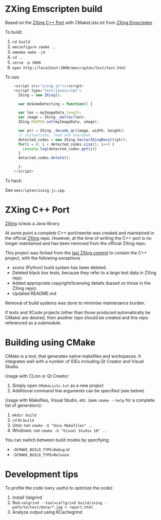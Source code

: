 # ZXing Emscripten build

Based on the [ZXing C++ Port](https://github.com/glassechidna/zxing-cpp) with CMakeLists.txt from [ZXing Emscripten](https://github.com/fta2012/zxing-emscripten)

To build:

  1. `cd build`
  2. `emconfigure cmake ..`
  3. `emmake make -j4`
  4. `cd ..`
  5. `serve -p 3000`
  6. `open http://localhost:3000/emscripten/test/test.html`

To use:

``` javascript
    <script src="zxing.js"></script>
    <script type="text/javascript">
      ZXing = new ZXing();

      var doSomeDetecting = function() {

      var len = myImageData.length;
      var image = ZXing._malloc(len);
      ZXing.HEAPU8.set(myImageData, image);

      var ptr = ZXing._decode_qr(image, width, height);
      // instantiate, read and teardown
      detected_codes = new ZXing.VectorZXingResult(ptr);
      for(i = 0; i < detected_codes.size(); i++) {
        console.log(detected_codes.get(i))
      }
      detected_codes.delete();

      };
    </script>
```

To hack: 

  See `emscripten/zxing.js.cpp`. 

# ZXing C++ Port

[ZXing](https://github.com/zxing/zxing) is/was a Java library.

At some point a complete C++ port/rewrite was created and maintained in the official [ZXing](https://github.com/zxing/zxing) repo. However, at the time of writing the C++ port is no longer maintained and has been removed from the official ZXing repo.

This project was forked from the [last ZXing commit](https://github.com/zxing/zxing/commit/00f6340) to contain the C++ project, with the following exceptions

 * scons (Python) build system has been deleted.
 * Deleted black box tests, because they refer to a large test data in ZXing repo.
 * Added appropriate copyright/licensing details (based on those in the ZXing repo).
 * Updated README.md

Removal of build systems was done to minimise maintenance burden.

If tests and XCode projects (other than those produced automatically be CMake) are desired, then another repo should be created and this repo referenced as a submodule. 

# Building using CMake

CMake is a tool, that generates native makefiles and workspaces. It integrates well with a number of IDEs including Qt Creator and Visual Studio.

Usage with CLion or Qt Creator:

  1. Simply open `CMakeLists.txt` as a new project
  2. Additional command line arguments can be specified (see below)

Usage with Makefiles, Visual Studio, etc. (see `cmake --help` for a complete list of generators):

  1. `mkdir build`
  2. `cd` to `build`
  3. Unix: run `cmake -G "Unix Makefiles" ..`
  3. Windows: run `cmake -G "Visual Studio 10" ..`
  
You can switch between build modes by specifying:

  - `-DCMAKE_BUILD_TYPE=Debug` or
  - `-DCMAKE_BUILD_TYPE=Release`

# Development tips

To profile the code (very useful to optimize the code):

  1. Install Valgrind
  2. Run `valgrind --tool=callgrind build/zxing - path/to/test/data/*.jpg > report.html`
  3. Analyze output using KCachegrind
